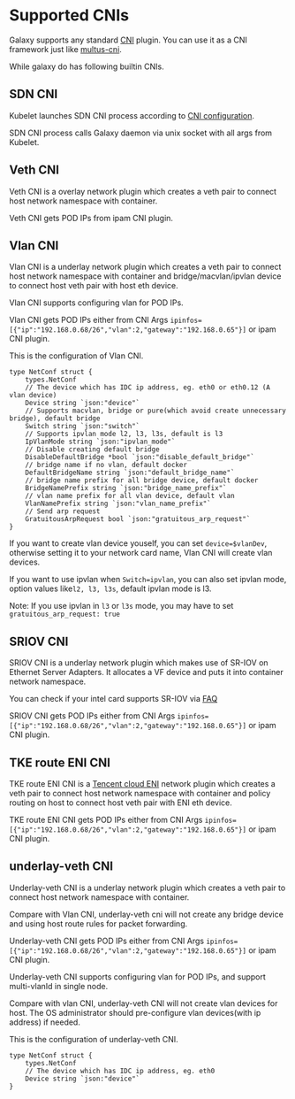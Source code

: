 # Supported CNIs

Galaxy supports any standard [CNI](https://github.com/containernetworking/cni) plugin. You can use it as a CNI framework just like [multus-cni](https://github.com/intel/multus-cni).

While galaxy do has following builtin CNIs.

## SDN CNI

Kubelet launches SDN CNI process according to [CNI configuration](../yaml/galaxy.yaml).

SDN CNI process calls Galaxy daemon via unix socket with all args from Kubelet.

## Veth CNI

Veth CNI is a overlay network plugin which creates a veth pair to connect host network namespace with container.

Veth CNI gets POD IPs from ipam CNI plugin.

## Vlan CNI

Vlan CNI is a underlay network plugin which creates a veth pair to connect host network namespace with container and bridge/macvlan/ipvlan
device to connect host veth pair with host eth device.

Vlan CNI supports configuring vlan for POD IPs.

Vlan CNI gets POD IPs either from CNI Args `ipinfos=[{"ip":"192.168.0.68/26","vlan":2,"gateway":"192.168.0.65"}]` or ipam CNI plugin.

This is the configuration of Vlan CNI.

```golang
type NetConf struct {
	types.NetConf
	// The device which has IDC ip address, eg. eth0 or eth0.12 (A vlan device)
	Device string `json:"device"`
	// Supports macvlan, bridge or pure(which avoid create unnecessary bridge), default bridge
	Switch string `json:"switch"`
	// Supports ipvlan mode l2, l3, l3s, default is l3
	IpVlanMode string `json:"ipvlan_mode"`
	// Disable creating default bridge
	DisableDefaultBridge *bool `json:"disable_default_bridge"`
	// bridge name if no vlan, default docker
	DefaultBridgeName string `json:"default_bridge_name"`
	// bridge name prefix for all bridge device, default docker
	BridgeNamePrefix string `json:"bridge_name_prefix"`
	// vlan name prefix for all vlan device, default vlan
	VlanNamePrefix string `json:"vlan_name_prefix"`
    // Send arp request
    GratuitousArpRequest bool `json:"gratuitous_arp_request"`
}
```

If you want to create vlan device youself, you can set `device=$vlanDev`, otherwise setting it to your network card name, Vlan CNI will create vlan devices.

If you want to use ipvlan when `Switch=ipvlan`, you can also set ipvlan mode, option values like`l2, l3, l3s`, default ipvlan mode is l3.

Note: If you use ipvlan in `l3` or `l3s` mode, you may have to set `gratuitous_arp_request: true`

## SRIOV CNI

SRIOV CNI is a underlay network plugin which makes use of SR-IOV on Ethernet Server Adapters. It allocates a VF device and puts it into
container network namespace.

You can check if your intel card supports SR-IOV via [FAQ](https://www.intel.com/content/www/us/en/support/articles/000005722/network-and-i-o/ethernet-products.html)

SRIOV CNI gets POD IPs either from CNI Args `ipinfos=[{"ip":"192.168.0.68/26","vlan":2,"gateway":"192.168.0.65"}]` or ipam CNI plugin.

## TKE route ENI CNI

TKE route ENI CNI is a [Tencent cloud ENI](https://cloud.tencent.com/product/eni) network plugin which creates a veth pair to connect host network namespace with container
and policy routing on host to connect host veth pair with ENI eth device.

TKE route ENI CNI gets POD IPs either from CNI Args `ipinfos=[{"ip":"192.168.0.68/26","vlan":2,"gateway":"192.168.0.65"}]` or ipam CNI plugin.

## underlay-veth CNI

Underlay-veth CNI is a underlay network plugin which creates a veth pair to connect host network namespace with container.
 
Compare with Vlan CNI, underlay-veth cni will not create any bridge device and using host route rules for packet forwarding.

Underlay-veth CNI gets POD IPs either from CNI Args `ipinfos=[{"ip":"192.168.0.68/26","vlan":2,"gateway":"192.168.0.65"}]` or ipam CNI plugin.

Underlay-veth CNI supports configuring vlan for POD IPs, and support multi-vlanId in single node.

Compare with vlan CNI, underlay-veth CNI will not create vlan devices for host. The OS administrator should pre-configure vlan devices(with ip address) if needed.

This is the configuration of underlay-veth CNI.

```golang
type NetConf struct {
	types.NetConf
	// The device which has IDC ip address, eg. eth0
	Device string `json:"device"`
}
```
